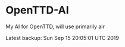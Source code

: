 # OpenTTD-AI
My AI for OpenTTD, will use primarily air

Latest backup: Sun Sep 15 20:05:01 UTC 2019
